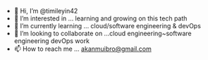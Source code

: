 - 👋 Hi, I’m @timileyin42
- 👀 I’m interested in ... learning and growing on this tech path
- 🌱 I’m currently learning ... cloud/software engineering & devOps
- 💞️ I’m looking to collaborate on ...cloud engineering~software engineering devOps work
- 📫 How to reach me ... akanmuibro@gmail.com

<!---
timileyin42/timileyin42 is a ✨ special ✨ repository because its `README.md` (this file) appears on your GitHub profile.
You can click the Preview link to take a look at your changes.
--->

